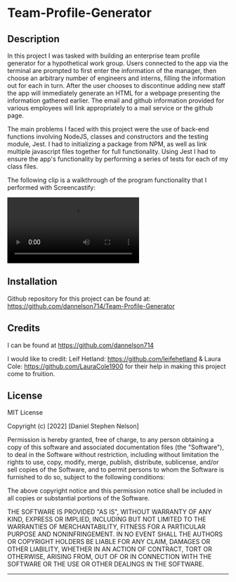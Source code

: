 # Team-Profile-Generator

## Description

In this project I was tasked with building an enterprise team profile generator for a hypothetical work group. Users connected to the app via the terminal are prompted to first enter the information of the manager, then choose an arbitrary number of engineers and interns, filling the information out for each in turn. After the user chooses to discontinue adding new staff the app will immediately generate an HTML for a webpage presenting the information gathered earlier. The email and github information provided for various employees will link appropriately to a mail service or the github page.

The main problems I faced with this project were the use of back-end functions involving NodeJS, classes and constructors and the testing module, Jest. I had to initializing a package from NPM, as well as link multiple javascript files together for full functionality. Using Jest I had to ensure the app's functionality by performing a series of tests for each of my class files.

The following clip is a walkthrough of the program functionality that I performed with Screencastify:

![](./resources/Team-Profile-Walkthrough-Walkthrough.mp4)

## Installation

Github repository for this project can be found at: https://github.com/dannelson714/Team-Profile-Generator

## Credits

I can be found at https://github.com/dannelson714

I would like to credit:
Leif Hetland: https://github.com/leifehetland &
Laura Cole: https://github.com/LauraCole1900
for their help in making this project come to fruition.

## License

MIT License

Copyright (c) [2022] [Daniel Stephen Nelson]

Permission is hereby granted, free of charge, to any person obtaining a copy
of this software and associated documentation files (the "Software"), to deal
in the Software without restriction, including without limitation the rights
to use, copy, modify, merge, publish, distribute, sublicense, and/or sell
copies of the Software, and to permit persons to whom the Software is
furnished to do so, subject to the following conditions:

The above copyright notice and this permission notice shall be included in all
copies or substantial portions of the Software.

THE SOFTWARE IS PROVIDED "AS IS", WITHOUT WARRANTY OF ANY KIND, EXPRESS OR
IMPLIED, INCLUDING BUT NOT LIMITED TO THE WARRANTIES OF MERCHANTABILITY,
FITNESS FOR A PARTICULAR PURPOSE AND NONINFRINGEMENT. IN NO EVENT SHALL THE
AUTHORS OR COPYRIGHT HOLDERS BE LIABLE FOR ANY CLAIM, DAMAGES OR OTHER
LIABILITY, WHETHER IN AN ACTION OF CONTRACT, TORT OR OTHERWISE, ARISING FROM,
OUT OF OR IN CONNECTION WITH THE SOFTWARE OR THE USE OR OTHER DEALINGS IN THE
SOFTWARE.

---